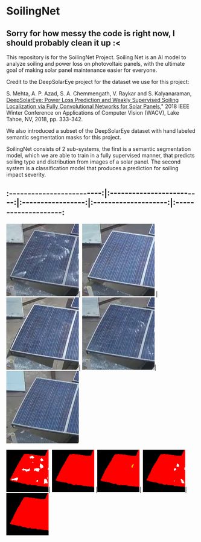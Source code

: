 # SoilingNet
## Sorry for how messy the code is right now, I should probably clean it up :<
This repository is for the SoilingNet Project. Soiling Net is an AI model to analyze soiling and power loss on photovoltaic panels, with the ultimate goal of making solar panel maintenance easier for everyone. 

Credit to the DeepSolarEye project for the dataset we use for this project:

S. Mehta, A. P. Azad, S. A. Chemmengath, V. Raykar and S. Kalyanaraman,
[DeepSolarEye: Power Loss Prediction and Weakly Supervised Soiling Localization via Fully    Convolutional Networks for Solar Panels,](https://arxiv.org/abs/1710.03811)" 2018 IEEE Winter Conference on Applications of Computer Vision (WACV), Lake Tahoe, NV, 2018, pp. 333-342.

We also introduced a subset of the DeepSolarEye dataset with hand labeled semantic segmentation masks for this project.

SoilingNet consists of 2 sub-systems, the first is a semantic segmentation model, which we are able to train in a fully supervised manner, that predicts soiling type and distribution from images of a solar panel. The second system is a classification model that produces a prediction for soiling impact severity.


## :-------------------------:|:-------------------------:|:-----------------:|:--------------------:|:--------------------:
![in1](https://github.com/ThomasGust/SoilingNet/blob/main/figures/examples/images/IMG0.png)| ![in2](https://github.com/ThomasGust/SoilingNet/blob/main/figures/examples/images/IMG1.png) |![in3](https://github.com/ThomasGust/SoilingNet/blob/main/figures/examples/images/IMG2.png)| ![in4](https://github.com/ThomasGust/SoilingNet/blob/main/figures/examples/images/IMG3.png)| ![in5](https://github.com/ThomasGust/SoilingNet/blob/main/figures/examples/images/IMG4.png)

![in1](https://github.com/ThomasGust/SoilingNet/blob/main/figures/examples/predictions/OUT0.png)| ![in2](https://github.com/ThomasGust/SoilingNet/blob/main/figures/examples/predictions/OUT1.png) |![in3](https://github.com/ThomasGust/SoilingNet/blob/main/figures/examples/predictions/OUT2.png)| ![in4](https://github.com/ThomasGust/SoilingNet/blob/main/figures/examples/predictions/OUT3.png)| ![in5](https://github.com/ThomasGust/SoilingNet/blob/main/figures/examples/predictions/OUT4.png)
